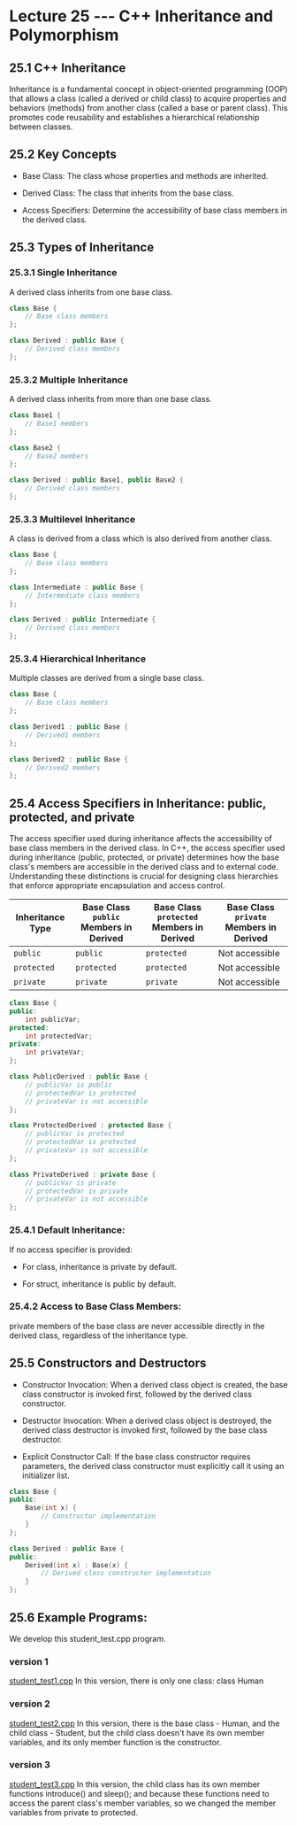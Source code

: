 # Lecture 25 ---  C++ Inheritance and Polymorphism

## 25.1 C++ Inheritance

Inheritance is a fundamental concept in object-oriented programming (OOP) that allows a class (called a derived or child class) to acquire properties and behaviors (methods) from another class (called a base or parent class). This promotes code reusability and establishes a hierarchical relationship between classes.

## 25.2 Key Concepts

- Base Class: The class whose properties and methods are inherited.

- Derived Class: The class that inherits from the base class.

- Access Specifiers: Determine the accessibility of base class members in the derived class.

## 25.3 Types of Inheritance

### 25.3.1 Single Inheritance

A derived class inherits from one base class.

```cpp
class Base {
    // Base class members
};

class Derived : public Base {
    // Derived class members
};
```

### 25.3.2 Multiple Inheritance

A derived class inherits from more than one base class.

```cpp
class Base1 {
    // Base1 members
};

class Base2 {
    // Base2 members
};

class Derived : public Base1, public Base2 {
    // Derived class members
};
```

### 25.3.3 Multilevel Inheritance

A class is derived from a class which is also derived from another class.

```cpp
class Base {
    // Base class members
};

class Intermediate : public Base {
    // Intermediate class members
};

class Derived : public Intermediate {
    // Derived class members
};
```

### 25.3.4 Hierarchical Inheritance

Multiple classes are derived from a single base class.

```cpp
class Base {
    // Base class members
};

class Derived1 : public Base {
    // Derived1 members
};

class Derived2 : public Base {
    // Derived2 members
};
```

## 25.4 Access Specifiers in Inheritance: public, protected, and private

The access specifier used during inheritance affects the accessibility of base class members in the derived class. In C++, the access specifier used during inheritance (public, protected, or private) determines how the base class's members are accessible in the derived class and to external code. Understanding these distinctions is crucial for designing class hierarchies that enforce appropriate encapsulation and access control.

| Inheritance Type | Base Class `public` Members in Derived | Base Class `protected` Members in Derived | Base Class `private` Members in Derived |
|------------------|----------------------------------------|-------------------------------------------|-----------------------------------------|
| `public`         | `public`                               | `protected`                               | Not accessible                          |
| `protected`      | `protected`                            | `protected`                               | Not accessible                          |
| `private`        | `private`                              | `private`                                 | Not accessible                          |

```cpp
class Base {
public:
    int publicVar;
protected:
    int protectedVar;
private:
    int privateVar;
};

class PublicDerived : public Base {
    // publicVar is public
    // protectedVar is protected
    // privateVar is not accessible
};

class ProtectedDerived : protected Base {
    // publicVar is protected
    // protectedVar is protected
    // privateVar is not accessible
};

class PrivateDerived : private Base {
    // publicVar is private
    // protectedVar is private
    // privateVar is not accessible
};
```

### 25.4.1 Default Inheritance:

If no access specifier is provided:

- For class, inheritance is private by default.

- For struct, inheritance is public by default.

### 25.4.2 Access to Base Class Members:

private members of the base class are never accessible directly in the derived class, regardless of the inheritance type.

## 25.5 Constructors and Destructors

- Constructor Invocation: When a derived class object is created, the base class constructor is invoked first, followed by the derived class constructor.

- Destructor Invocation: When a derived class object is destroyed, the derived class destructor is invoked first, followed by the base class destructor.

- Explicit Constructor Call: If the base class constructor requires parameters, the derived class constructor must explicitly call it using an initializer list.

```cpp
class Base {
public:
    Base(int x) {
        // Constructor implementation
    }
};

class Derived : public Base {
public:
    Derived(int x) : Base(x) {
        // Derived class constructor implementation
    }
};
```

## 25.6 Example Programs:

We develop this student_test.cpp program.

### version 1

[student_test1.cpp](student_test1.cpp) In this version, there is only one class: class Human

### version 2

[student_test2.cpp](student_test2.cpp) In this version, there is the base class - Human, and the child class - Student, but the child class doesn't have its own member variables, and its only member function is the constructor.

### version 3

[student_test3.cpp](student_test3.cpp) In this version, the child class has its own member functions introduce() and sleep(); and because these functions need to access the parent class's member variables, so we changed the member variables from private to protected.
